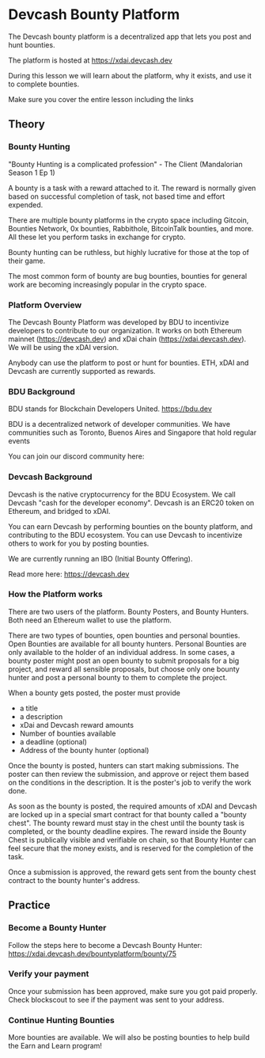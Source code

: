 # Devcash Bounty Platform

The Devcash bounty platform is a decentralized app that lets you post and hunt bounties. 

The platform is hosted at https://xdai.devcash.dev

During this lesson we will learn about the platform, why it exists, and use it to complete bounties.

Make sure you cover the entire lesson including the links

## Theory

### Bounty Hunting
"Bounty Hunting is a complicated profession" - The Client (Mandalorian Season 1 Ep 1)

A bounty is a task with a reward attached to it. The reward is normally given based on successful completion of task, not based time and effort expended.

There are multiple bounty platforms in the crypto space including Gitcoin, Bounties Network, 0x bounties, Rabbithole, BitcoinTalk bounties, and more. All these let you perform tasks in exchange for crypto. 

Bounty hunting can be ruthless, but highly lucrative for those at the top of their game. 

The most common form of bounty are bug bounties, bounties for general work are becoming increasingly popular in the crypto space. 

### Platform Overview

The Devcash Bounty Platform was developed by BDU to incentivize developers to contribute to our organization. It works on both Ethereum mainnet (https://devcash.dev) and xDai chain (https://xdai.devcash.dev). We will be using the xDAI version.

Anybody can use the platform to post or hunt for bounties. ETH, xDAI and Devcash are currently supported as rewards. 

### BDU Background

BDU stands for Blockchain Developers United.
https://bdu.dev

BDU is a decentralized network of developer communities. We have communities such as Toronto, Buenos Aires and Singapore that hold regular events 

You can join our discord community here: 


### Devcash Background

Devcash is the native cryptocurrency for the BDU Ecosystem. We call Devcash "cash for the developer economy". Devcash is an ERC20 token on Ethereum, and bridged to xDAI. 

You can earn Devcash by performing bounties on the bounty platform, and contributing to the BDU ecosystem.  You can use Devcash to incentivize others to work for you by posting bounties. 

We are currently running an IBO (Initial Bounty Offering). 

Read more here: https://devcash.dev


### How the Platform works

There are two users of the platform. Bounty Posters, and Bounty Hunters. Both need an Ethereum wallet to use the platform. 

There are two types of bounties, open bounties and personal bounties. Open Bounties are available for all bounty hunters. Personal Bounties are only available to the holder of an individual address. In some cases, a bounty poster might post an open bounty to submit proposals for a big project, and reward all sensible proposals, but choose only one bounty hunter and post a personal bounty to them to complete the project. 

When a bounty gets posted, the poster must provide 
- a title 
- a description
- xDai and Devcash reward amounts
- Number of bounties available
- a deadline (optional)
- Address of the bounty hunter (optional)

Once the bounty is posted, hunters can start making submissions. The poster can then review the submission, and approve or reject them based on the conditions in the description. It is the poster's job to verify the work done. 

As soon as the bounty is posted, the required amounts of xDAI and Devcash are locked up in a special smart contract for that bounty called a "bounty chest".
The bounty reward must stay in the chest until the bounty task is completed, or the bounty deadline expires. 
The reward inside the Bounty Chest is publically visible and verifiable on chain, so that Bounty Hunter can feel secure that the money exists, and is reserved for the completion of the task. 

Once a submission is approved, the reward gets sent from the bounty chest contract to the bounty hunter's address. 



## Practice

### Become a Bounty Hunter
Follow the steps here to become a Devcash Bounty Hunter: https://xdai.devcash.dev/bountyplatform/bounty/75

### Verify your payment
Once your submission has been approved, make sure you got paid properly. Check blockscout to see if the payment was sent to your address. 

### Continue Hunting Bounties
 
More bounties are available. We will also be posting bounties to help build the Earn and Learn program!






